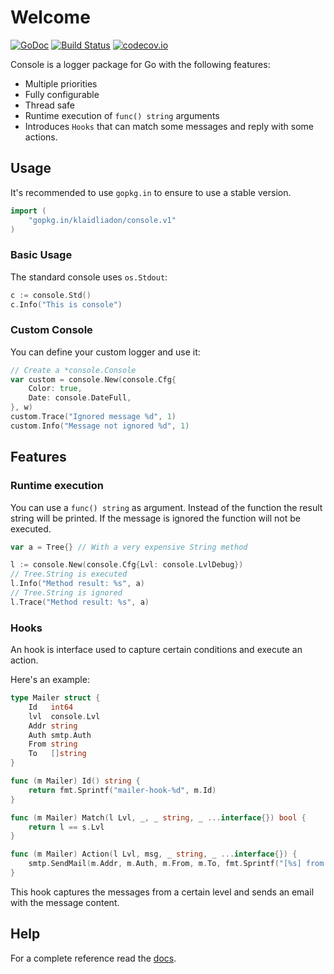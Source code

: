 # Welcome
[![GoDoc](https://godoc.org/gopkg.in/klaidliadon/console.v1?status.svg)](https://godoc.org/gopkg.in/klaidliadon/console.v1)
[![Build Status](https://travis-ci.org/klaidliadon/console.svg)](https://travis-ci.org/klaidliadon/console)
[![codecov.io](http://codecov.io/github/klaidliadon/console/coverage.svg?branch=master)](http://codecov.io/github/klaidliadon/console?branch=master)

Console is a logger package for Go with the following features:

- Multiple priorities
- Fully configurable
- Thread safe
- Runtime execution of `func() string` arguments
- Introduces `Hooks` that can match some messages and reply with some actions.

## Usage

It's recommended to use `gopkg.in` to ensure to use a stable version.

```go
import (
	"gopkg.in/klaidliadon/console.v1"
)
```


### Basic Usage

The standard console uses `os.Stdout`:

```go
c := console.Std()
c.Info("This is console")
```

### Custom Console

You can define your custom logger and use it:

```go
// Create a *console.Console
var custom = console.New(console.Cfg{
	Color: true, 
	Date: console.DateFull,
}, w)
custom.Trace("Ignored message %d", 1)
custom.Info("Message not ignored %d", 1)
```

## Features

### Runtime execution

You can use a `func() string` as argument. Instead
of the function the result string will be printed.
If the message is ignored the function will not be executed.

```go
var a = Tree{} // With a very expensive String method

l := console.New(console.Cfg{Lvl: console.LvlDebug})
// Tree.String is executed
l.Info("Method result: %s", a)
// Tree.String is ignored
l.Trace("Method result: %s", a)
```

### Hooks

An hook is interface used to capture certain conditions and execute an action.

Here's an example:

```go
type Mailer struct {
	Id   int64
	lvl  console.Lvl
	Addr string
	Auth smtp.Auth
	From string
	To   []string
}

func (m Mailer) Id() string {
	return fmt.Sprintf("mailer-hook-%d", m.Id) 
}

func (m Mailer) Match(l Lvl, _, _ string, _ ...interface{}) bool { 
	return l == s.Lvl
}

func (m Mailer) Action(l Lvl, msg, _ string, _ ...interface{}) { 
	smtp.SendMail(m.Addr, m.Auth, m.From, m.To, fmt.Sprintf("[%s] from MailHook: %s", l, msg)
}
```

This hook captures the messages from a certain level and sends an email with the message content.

## Help

For a complete reference read the [docs](http://godoc.org/gopkg.in/klaidliadon/console.v1 "Godoc").
